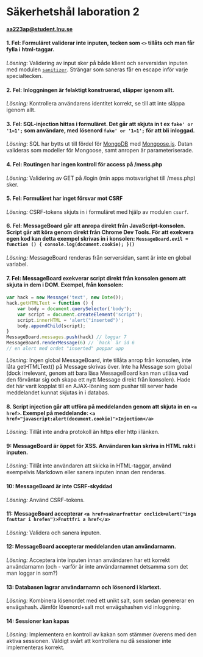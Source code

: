# Säkerhetshål laboration 2
#### aa223ap@student.lnu.se
#### 1. **Fel:** Formuläret validerar inte inputen, tecken som `<>` tillåts och man får fylla i html-taggar. 

_Lösning_: Validering av input sker på både klient och serversidan inputen med modulen [`sanitizer`](https://github.com/theSmaw/Caja-HTML-Sanitizer). Strängar som saneras får en escape inför varje specialtecken.

#### 2. Fel: Inloggningen är felaktigt konstruerad, släpper igenom allt.

_Lösning:_ Kontrollera användarens identitet korrekt, se till att inte släppa igenom allt.

#### 3. **Fel:** SQL-injection hittas i formuläret. Det går att skjuta in t ex `fake' or '1=1';` som användare, med lösenord `fake' or '1=1';` för att bli inloggad.

_Lösning_: SQL har bytts ut till fördel för [MongoDB](https://www.mongodb.org/) med [Mongoose.js](http://mongoosejs.com/). Datan valideras som modeller för Mongoose, samt anropen är parameteriserade. 

#### 4. **Fel:** Routingen har ingen kontroll för access på /mess.php

_Lösning:_ Validering av GET på /login (min apps motsvarighet till /mess.php) sker.

#### 5. **Fel:** Formuläret har inget försvar mot CSRF

_Lösning:_ CSRF-tokens skjuts in i formuläret med hjälp av modulen `csurf`. 

#### 6. **Fel:** MessageBoard går att anropa direkt från JavaScript-konsolen. Script går att köra genom direkt från Chrome Dev Tools. För att exekvera egen kod kan detta exempel skrivas in i konsolen: `MessageBoard.evil = function () { console.log(document.cookie); }()`

_Lösning:_ MessageBoard renderas från serversidan, samt är inte en global variabel.

#### 7. **Fel:** MessageBoard exekverar script direkt från konsolen genom att skjuta in dem i DOM. Exempel, från konsolen: 
```javascript
var hack = new Message('text', new Date());
hack.getHTMLText = function () { 
	var body = document.querySelector('body'); 
	var script = document.createElement('script'); 
	script.innerHTML = 'alert("inserted")'; 
	body.appendChild(script); 
}
MessageBoard.messages.push(hack) // loggar 7
MessageBoard.renderMessage(6) // `hack` är id 6
// en alert med ordet "inserted" poppar upp
```

_Lösning:_ Ingen global MessageBoard, inte tillåta anrop från konsolen, inte låta getHTMLText() på Message skrivas över. Inte ha Message som global (dock irrelevant, genom att bara läsa MessageBoard kan man utläsa vad den förväntar sig och skapa ett nytt Message direkt från konsolen). Hade det här varit kopplat till en AJAX-lösning som pushar till server hade meddelandet kunnat skjutas in i databas.

#### 8. Script injection går att utföra på meddelanden genom att skjuta in en `<a href>`. Exempel på meddelande: `<a href="javascript:alert(document.cookie)">Injection</a>`

_Lösning:_ Tillåt inte andra protokoll än https eller http i länken. 

#### 9: MessageBoard är öppet för XSS. Användaren kan skriva in HTML rakt i inputen. 

_Lösning:_ Tillåt inte användaren att skicka in HTML-taggar, använd exempelvis Markdown eller sanera inputen innan den renderas.

#### 10: MessageBoard är inte CSRF-skyddad

_Lösning:_ Använd CSRF-tokens.

#### 11: MessageBoard accepterar `<a href=saknarfnuttar onclick=alert("inga fnuttar i hrefen")>Fnuttfri a href</a>`

_Lösning:_ Validera och sanera inputen.

#### 12: MessageBoard accepterar meddelanden utan användarnamn.

_Lösning:_ Acceptera inte inputen innan användaren har ett korrekt användarnamn (och - varför är inte användarnamnet detsamma som det man loggar in som?)

#### 13: Databasen lagrar användarnamn och lösenord i klartext.

_Lösning:_ Kombinera lösenordet med ett unikt salt, som sedan genererar en envägshash. Jämför lösenord+salt mot envägshashen vid inloggning.

#### 14: Sessioner kan kapas

_Lösning:_ Implementera en kontroll av kakan som stämmer överens med den aktiva sessionen. Väldigt svårt att kontrollera nu då sessioner inte implementeras korrekt.